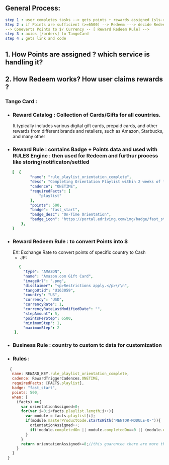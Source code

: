 
## General Process:
```yml
step 1 : user completes tasks --> gets points + rewards assigned (sls-rewards) 
Step 2 : if Points are sufficient (>=6500) --> Redeem ---> decide Redeem Type 
--> Coneverts Points to $/ Currency -- [ Reward Redeem Rule] --> 
step 3 : axios [/orders] to TangoCard
step 4 : gets link and code
```

## 1. How Points are assigned ? which service is handling it?

## 2. How Redeem works? How user claims rewards ?

### **Tango Card** :

 - ### Reward Catalog : Collection of Cards/Gifts for all countries. 
   It typically includes various digital gift cards, prepaid cards, 
   and other rewards from different brands and retailers, such as Amazon, Starbucks, and many other

 - ### Reward Rule :  contains Badge + Points data and used with RULES Engine : then used for Redeem and furthur process like storing/notificaton/settled 
 ````yml
    [  {
            "name": "rule_playlist_orientation_complete",
            "desc": "Completing Orientation Playlist within 2 weeks of first Mentor login",
            "cadence": "ONETIME",
            "requiredFacts": [
                "playlist"
            ],
            "points": 500,
            "badge": "fast_start",
            "badge_desc": "On-Time Orientation",
            "badge_icon": "https://portal.edriving.com/img/badge/fast_start.png"
        },
    ]
````

 - ### Reward Redeem Rule : to convert Points into $ 
     EX: Exchange Rate to convert points of specific country to Cash
     - JP: 
````yml
      {
        "type": "AMAZON",
        "name": "Amazon.com Gift Card",
        "imageUrl": ".png",
        "disclaimer": "<p>Restrictions apply.</p>\r\n",
        "tangoUtid": "U163059",
        "country": "US",
        "currency": "USD",
        "currencyRate": 1,
        "currencyRateLastModifiedDate": "",
        "stepAmount": 5,
        "pointsPerStep": 6500,
        "minimumStep": 1,
        "maximumStep": 2
    },
 ````
 - ### Business Rule : country to custom tc data for customization

 - ### Rules : 
```js
  {
   name: REWARD_KEY.rule_playlist_orientation_complete,
   cadence: RewardTriggerCadences.ONETIME,
   requiredFacts: [FACTS.playlist],
   badge: "fast_start",
   points: 500,
   when: [
     (facts) =>{
       var orientationAssigned=0;
       for(var i=0;i<facts.playlist.length;i++){
         var module = facts.playlist[i];
         if(module.masterProductCode.startsWith("MENTOR-MODULE-O-")){
           orientationAssigned++;
           if(!module.completedOn || module.completedOn==0 || (module.completedOn-module.createdOn)>14*24*60*60*1000) return false;
         }
       }
       return orientationAssigned>=8;//this guarentee there are more than 8 orientation assigned
     }
   ]
 }
```




 